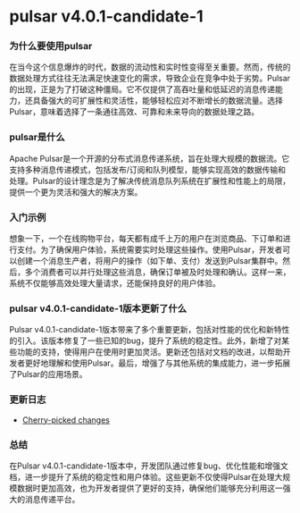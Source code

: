 # pulsar v4.0.1-candidate-1
### 为什么要使用pulsar

在当今这个信息爆炸的时代，数据的流动性和实时性变得至关重要。然而，传统的数据处理方式往往无法满足快速变化的需求，导致企业在竞争中处于劣势。Pulsar的出现，正是为了打破这种僵局。它不仅提供了高吞吐量和低延迟的消息传递能力，还具备强大的可扩展性和灵活性，能够轻松应对不断增长的数据流量。选择Pulsar，意味着选择了一条通往高效、可靠和未来导向的数据处理之路。

### pulsar是什么

Apache Pulsar是一个开源的分布式消息传递系统，旨在处理大规模的数据流。它支持多种消息传递模式，包括发布/订阅和队列模型，能够实现高效的数据传输和处理。Pulsar的设计理念是为了解决传统消息队列系统在扩展性和性能上的局限，提供一个更为灵活和强大的解决方案。

### 入门示例

想象一下，一个在线购物平台，每天都有成千上万的用户在浏览商品、下订单和进行支付。为了确保用户体验，系统需要实时处理这些操作。使用Pulsar，开发者可以创建一个消息生产者，将用户的操作（如下单、支付）发送到Pulsar集群中。然后，多个消费者可以并行处理这些消息，确保订单被及时处理和确认。这样一来，系统不仅能够高效处理大量请求，还能保持良好的用户体验。

### pulsar v4.0.1-candidate-1版本更新了什么

Pulsar v4.0.1-candidate-1版本带来了多个重要更新，包括对性能的优化和新特性的引入。该版本修复了一些已知的bug，提升了系统的稳定性。此外，新增了对某些功能的支持，使得用户在使用时更加灵活。更新还包括对文档的改进，以帮助开发者更好地理解和使用Pulsar。最后，增强了与其他系统的集成能力，进一步拓展了Pulsar的应用场景。

### 更新日志

- [Cherry-picked changes](https://github.com/apache/pulsar/pulls?q=is%3Apr+is%3Amerged+label%3Arelease%2F4.0.1+label%3Acherry-picked%2Fbranch-4.0+sort%3Acreated-asc)

### 总结

在Pulsar v4.0.1-candidate-1版本中，开发团队通过修复bug、优化性能和增强文档，进一步提升了系统的稳定性和用户体验。这些更新不仅使得Pulsar在处理大规模数据时更加高效，也为开发者提供了更好的支持，确保他们能够充分利用这一强大的消息传递平台。